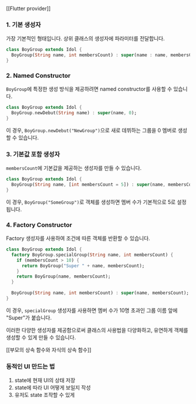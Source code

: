[[Flutter provider]]


### 1. 기본 생성자 
가장 기본적인 형태입니다. 상위 클래스의 생성자에 파라미터를 전달합니다.

```dart
class BoyGroup extends Idol {
  BoyGroup(String name, int membersCount) : super(name : name, membersCount : membersCount);
}
```

### 2. Named Constructor
`BoyGroup`에 특정한 생성 방식을 제공하려면 named constructor를 사용할 수 있습니다.

```dart
class BoyGroup extends Idol {
  BoyGroup.newDebut(String name) : super(name, 0);
}
```

이 경우, `BoyGroup.newDebut("NewGroup")`으로 새로 데뷔하는 그룹을 0 멤버로 생성할 수 있습니다.

### 3. 기본값 포함 생성자
`membersCount`에 기본값을 제공하는 생성자를 만들 수 있습니다.

```dart
class BoyGroup extends Idol {
  BoyGroup(String name, [int membersCount = 5]) : super(name, membersCount);
}
```

이 경우, `BoyGroup("SomeGroup")`로 객체를 생성하면 멤버 수가 기본적으로 5로 설정됩니다.

### 4. Factory Constructor
Factory 생성자를 사용하여 조건에 따른 객체를 반환할 수 있습니다.

```dart
class BoyGroup extends Idol {
  factory BoyGroup.specialGroup(String name, int membersCount) {
    if (membersCount > 10) {
      return BoyGroup("Super " + name, membersCount);
    }
    return BoyGroup(name, membersCount);
  }
  
  BoyGroup(String name, int membersCount) : super(name, membersCount);
}
```

이 경우, `specialGroup` 생성자를 사용하면 멤버 수가 10명 초과인 그룹 이름 앞에 "Super"가 붙습니다.

이러한 다양한 생성자를 제공함으로써 클래스의 사용법을 다양화하고, 유연하게 객체를 생성할 수 있게 만들 수 있습니다.

[[부모의 상속 함수와 자식의 상속 함수]]

### 동적인 UI 만드는 법
1. state에 현재 UI의 상태 저장
2. state에 따라 UI 어떻게 보일지 작성
3. 유저도 state 조작할 수 있게